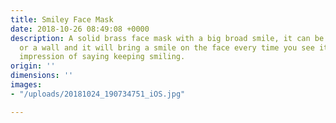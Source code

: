 ```yaml
---
title: Smiley Face Mask
date: 2018-10-26 08:49:08 +0000
description: A solid brass face mask with a big broad smile, it can be hung on a door
  or a wall and it will bring a smile on the face every time you see it. Its an artists
  impression of saying keeping smiling.
origin: ''
dimensions: ''
images:
- "/uploads/20181024_190734751_iOS.jpg"

---
```


